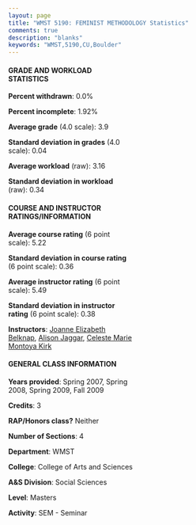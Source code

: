 ```yaml
---
layout: page
title: "WMST 5190: FEMINIST METHODOLOGY Statistics"
comments: true
description: "blanks"
keywords: "WMST,5190,CU,Boulder"
---
```

<head>
<script src="https://ajax.googleapis.com/ajax/libs/jquery/2.1.3/jquery.min.js"></script>
<script src="https://dl.dropboxusercontent.com/s/pc42nxpaw1ea4o9/highcharts.js?dl=0"></script>
<!-- <script src="../assets/js/highcharts.js"></script> -->
<style type="text/css">@font-face {
	font-family: "Bebas Neue";
	src: url(https://www.filehosting.org/file/details/544349/BebasNeue Regular.otf) format("opentype");
	}
	h1.Bebas { 
		font-family: "Bebas Neue", Verdana, Tahoma;
	}
</style>
</head>
<body>
	<div id="container" style="float: right; width: 45%; height: 88%; margin-left: 2.5%; margin-right: 2.5%;"></div>
	<script language="JavaScript">
		$(document).ready(function() {
		var chart = {type: 'column'};
		var title = {text: 'Grade Distribution'};
		var xAxis = {categories: ['A','B','C','D','F'],crosshair: true};
		var yAxis = {min: 0,title: {text: 'Percentage'}};
		var tooltip = {headerFormat: '<center><b><span style="font-size:20px">{point.key}</span></b></center>',
		               pointFormat: '<td style="padding:0"><b>{point.y:.1f}%</b></td>',
		               footerFormat: '</table>',shared: true,useHTML: true};
		var plotOptions = {column: {pointPadding: 0.0,borderWidth: 0}};  
		var credits = {enabled: false};var series= [{name: 'Percent',data: [100.0,0.0,0.0,0.0,0.0,]}];
		var json = {};
		json.chart = chart;
		json.title = title;
		json.tooltip = tooltip;
		json.xAxis = xAxis;
		json.yAxis = yAxis;  
		json.series = series;
		json.plotOptions = plotOptions;  
		json.credits = credits;
		$('#container').highcharts(json);
	});
	</script>
</body>
			   
#### GRADE AND WORKLOAD STATISTICS

**Percent withdrawn**: 0.0%

**Percent incomplete**: 1.92%

**Average grade** (4.0 scale): 3.9

**Standard deviation in grades** (4.0 scale): 0.04

**Average workload** (raw): 3.16

**Standard deviation in workload** (raw): 0.34

#### COURSE AND INSTRUCTOR RATINGS/INFORMATION

**Average course rating** (6 point scale): 5.22

**Standard deviation in course rating** (6 point scale): 0.36

**Average instructor rating** (6 point scale): 5.49

**Standard deviation in instructor rating** (6 point scale): 0.38

**Instructors**: <a href='../../instructors/Joanne_Elizabeth_Belknap'>Joanne Elizabeth Belknap</a>, <a href='../../instructors/Alison_Jaggar'>Alison Jaggar</a>, <a href='../../instructors/Celeste_Marie_Montoya_Kirk'>Celeste Marie Montoya Kirk</a>

#### GENERAL CLASS INFORMATION

**Years provided**: Spring 2007, Spring 2008, Spring 2009, Fall 2009

**Credits**: 3

**RAP/Honors class?** Neither

**Number of Sections**: 4

**Department**: WMST

**College**: College of Arts and Sciences

**A&S Division**: Social Sciences

**Level**: Masters

**Activity**: SEM - Seminar
